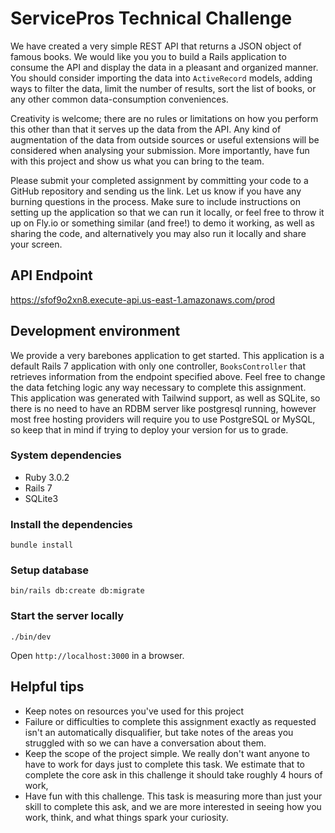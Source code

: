 # ServicePros Technical Challenge

We have created a very simple REST API that returns a JSON object of famous books. We would like you you to build a Rails application to consume the API and display the data in a pleasant and organized manner. You should consider importing the data into `ActiveRecord` models, adding ways to filter the data, limit the number of results, sort the list of books, or any other common data-consumption conveniences.

Creativity is welcome; there are no rules or limitations on how you perform this other than that it serves up the data from the API. Any kind of augmentation of the data from outside sources or useful extensions will be considered when analysing your submission. More importantly, have fun with this project and show us what you can bring to the team.

Please submit your completed assignment by committing your code to a GitHub repository and sending us the link. Let us know if you have any burning questions in the process. Make sure to include instructions on setting up the application so that we can run it locally, or feel free to throw it up on Fly.io or something similar (and free!) to demo it working, as well as sharing the code, and alternatively you may also run it locally and share your screen.

## API Endpoint
https://sfof9o2xn8.execute-api.us-east-1.amazonaws.com/prod

## Development environment

We provide a very barebones application to get started. This application is a default Rails 7 application with only one controller, `BooksController` that retrieves information from the endpoint specified above. Feel free to change the data fetching logic any way necessary to complete this assignment. This application was generated with Tailwind support, as well as SQLite, so there is no need to have an RDBM server like postgresql running, however most free hosting providers will require you to use PostgreSQL or MySQL, so keep that in mind if trying to deploy your version for us to grade.

### System dependencies
- Ruby 3.0.2
- Rails 7
- SQLite3


### Install the dependencies

```shell
bundle install
```


### Setup database

```shell
bin/rails db:create db:migrate
```


### Start the server locally

```shell
./bin/dev
```

Open `http://localhost:3000` in a browser.

## Helpful tips

* Keep notes on resources you've used for this project
* Failure or difficulties to complete this assignment exactly as requested isn't an automatically disqualifier, but take notes of the areas you struggled with so we can have a conversation about them.
* Keep the scope of the project simple. We really don't want anyone to have to work for days just to complete this task. We estimate that to complete the core ask in this challenge it should take roughly 4 hours of work,
* Have fun with this challenge. This task is measuring more than just your skill to complete this ask, and we are more interested in seeing how you work, think, and what things spark your curiosity.
